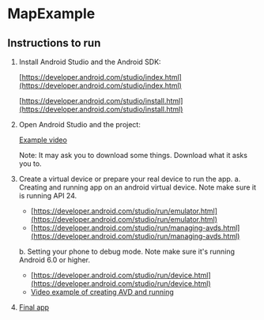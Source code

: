 # MapExample

## Instructions to run

1. Install Android Studio and the Android SDK: 

    [https://developer.android.com/studio/index.html](https://developer.android.com/studio/index.html)
    
    [https://developer.android.com/studio/install.html](https://developer.android.com/studio/install.html)

2. Open Android Studio and the project:
    
    [Example video](https://www.dropbox.com/s/ueynhi0rpau08oc/download_and_open.mov?dl=0)

    Note: It may ask you to download some things. Download what it asks you to.

3. Create a virtual device or prepare your real device to run the app.
    a. Creating and running app on an android virtual device. Note make sure it is running API 24.
      * [https://developer.android.com/studio/run/emulator.html](https://developer.android.com/studio/run/emulator.html)
      * [https://developer.android.com/studio/run/managing-avds.html](https://developer.android.com/studio/run/managing-avds.html)
    
    b. Setting your phone to debug mode.  Note make sure it's running Android 6.0 or higher.
  
     * [https://developer.android.com/studio/run/device.html](https://developer.android.com/studio/run/device.html)
     * [Video example of creating AVD and running](https://www.dropbox.com/s/i3osmr1orgj8l57/create_avd_and_run.mov?dl=0)
   
4. [Final app](https://www.dropbox.com/s/lbsarlm2lf1y30n/mapexample_rev_720.mov?dl=0)
